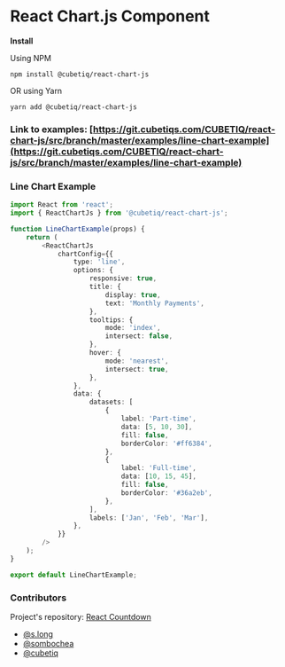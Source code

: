 # React Chart.js Component

**Install**

Using NPM

```shell
npm install @cubetiq/react-chart-js
```

OR using Yarn

```shell
yarn add @cubetiq/react-chart-js
```

### Link to examples: [https://git.cubetiqs.com/CUBETIQ/react-chart-js/src/branch/master/examples/line-chart-example](https://git.cubetiqs.com/CUBETIQ/react-chart-js/src/branch/master/examples/line-chart-example)

### Line Chart Example
```typescript
import React from 'react';
import { ReactChartJs } from '@cubetiq/react-chart-js';

function LineChartExample(props) {
    return (
        <ReactChartJs
            chartConfig={{
                type: 'line',
                options: {
                    responsive: true,
                    title: {
                        display: true,
                        text: 'Monthly Payments',
                    },
                    tooltips: {
                        mode: 'index',
                        intersect: false,
                    },
                    hover: {
                        mode: 'nearest',
                        intersect: true,
                    },
                },
                data: {
                    datasets: [
                        {
                            label: 'Part-time',
                            data: [5, 10, 30],
                            fill: false,
                            borderColor: '#ff6384',
                        },
                        {
                            label: 'Full-time',
                            data: [10, 15, 45],
                            fill: false,
                            borderColor: '#36a2eb',
                        },
                    ],
                    labels: ['Jan', 'Feb', 'Mar'],
                },
            }}
        />
    );
}

export default LineChartExample;
```

### Contributors
Project's repository: [React Countdown](https://git.cubetiqs.com/CUBETIQ/react-chart-js.git)
- [@s.long](https://git.cubetiqs.com/s.long)
- [@sombochea](https://git.cubetiqs.com/sombochea)
- [@cubetiq](https://git.cubetiqs.com/CUBETIQ)